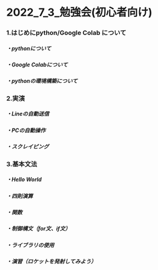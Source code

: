 # 2022_7_3_勉強会(初心者向け)
###  1.はじめにpython/Google Colab について
#####  ・pythonについて
#####  ・Google Colabについて
#####  ・pythonの環境構築について
###  2.実演
#####  ・Lineの自動送信
#####  ・PCの自動操作
#####  ・スクレイピング
###  3.基本文法
#####  ・Hello World
#####  ・四則演算
#####  ・関数
#####  ・制御構文（for文、if文）
#####  ・ライブラリの使用
#####  ・演習（ロケットを発射してみよう）
